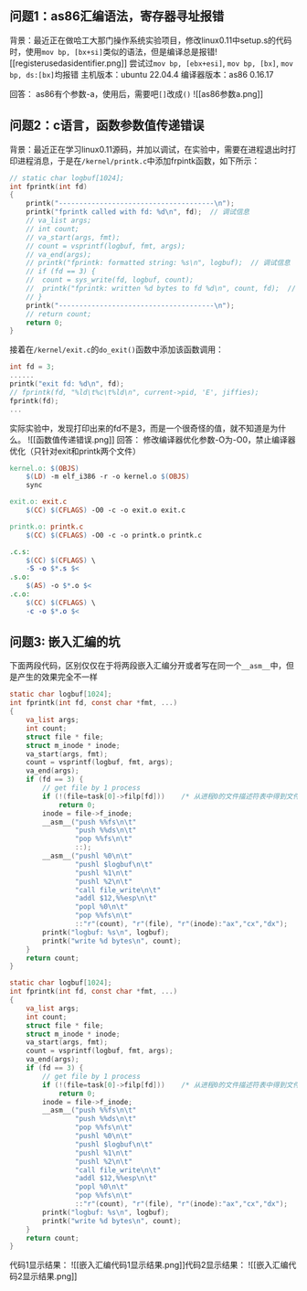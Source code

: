## 问题1：as86汇编语法，寄存器寻址报错
背景：最近正在做哈工大那门操作系统实验项目，修改linux0.11中setup.s的代码时，使用`mov bp, [bx+si]`类似的语法，但是编译总是报错![[registerusedasidentifier.png]]
尝试过`mov bp, [ebx+esi]`, `mov bp, [bx]`, `mov bp, ds:[bx]`均报错
主机版本：ubuntu 22.04.4
编译器版本：as86 0.16.17

回答：
as86有个参数-a，使用后，需要吧`[]`改成`()`
![[as86参数a.png]]


## 问题2：c语言，函数参数值传递错误
背景：最近正在学习linux0.11源码，并加以调试，在实验中，需要在进程退出时打印进程消息，于是在`/kernel/printk.c`中添加frpintk函数，如下所示：
```c
// static char logbuf[1024];
int fprintk(int fd)
{
	printk("--------------------------------------\n");
	printk("fprintk called with fd: %d\n", fd);  // 调试信息
	// va_list args;
	// int count;
	// va_start(args, fmt);
	// count = vsprintf(logbuf, fmt, args);
	// va_end(args);
	// printk("fprintk: formatted string: %s\n", logbuf);  // 调试信息
	// if (fd == 3) {
	// 	count = sys_write(fd, logbuf, count);
	// 	printk("fprintk: written %d bytes to fd %d\n", count, fd);  // 调试信息
	// }
	printk("--------------------------------------\n");
	// return count;
	return 0;
}
```
接着在`/kernel/exit.c`的`do_exit()`函数中添加该函数调用：
```c
int fd = 3;
......
printk("exit fd: %d\n", fd);
// fprintk(fd, "%ld\t%c\t%ld\n", current->pid, 'E', jiffies);
fprintk(fd);
...
```
实际实验中，发现打印出来的fd不是3，而是一个很奇怪的值，就不知道是为什么。
![[函数值传递错误.png]]
回答：
修改编译器优化参数-O为-O0，禁止编译器优化（只针对exit和printk两个文件）
```makefile
kernel.o: $(OBJS)
	$(LD) -m elf_i386 -r -o kernel.o $(OBJS)
	sync

exit.o: exit.c
	$(CC) $(CFLAGS) -O0 -c -o exit.o exit.c

printk.o: printk.c
	$(CC) $(CFLAGS) -O0 -c -o printk.o printk.c

.c.s:
	$(CC) $(CFLAGS) \
	-S -o $*.s $<
.s.o:
	$(AS) -o $*.o $<
.c.o:
	$(CC) $(CFLAGS) \
	-c -o $*.o $<
```

## 问题3: 嵌入汇编的坑
下面两段代码，区别仅仅在于将两段嵌入汇编分开或者写在同一个`__asm__`中，但是产生的效果完全不一样
```c 代码1
static char logbuf[1024];
int fprintk(int fd, const char *fmt, ...)
{
	va_list args;
	int count;
	struct file * file;
	struct m_inode * inode;
	va_start(args, fmt);
	count = vsprintf(logbuf, fmt, args);
	va_end(args);
	if (fd == 3) {
		// get file by 1 process
		if (!(file=task[0]->filp[fd]))    /* 从进程0的文件描述符表中得到文件句柄 */
            return 0;
		inode = file->f_inode;
		__asm__("push %%fs\n\t"
				"push %%ds\n\t"
				"pop %%fs\n\t"
				::);
		__asm__("pushl %0\n\t"
				"pushl $logbuf\n\t"
				"pushl %1\n\t"
				"pushl %2\n\t"
				"call file_write\n\t"
				"addl $12,%%esp\n\t"
				"popl %0\n\t"
				"pop %%fs\n\t"
				::"r"(count), "r"(file), "r"(inode):"ax","cx","dx");
		printk("logbuf: %s\n", logbuf);
		printk("write %d bytes\n", count);
	}
	return count;
}
```

```c 代码2
static char logbuf[1024];
int fprintk(int fd, const char *fmt, ...)
{
	va_list args;
	int count;
	struct file * file;
	struct m_inode * inode;
	va_start(args, fmt);
	count = vsprintf(logbuf, fmt, args);
	va_end(args);
	if (fd == 3) {
		// get file by 1 process
		if (!(file=task[0]->filp[fd]))    /* 从进程0的文件描述符表中得到文件句柄 */
            return 0;
		inode = file->f_inode;
		__asm__("push %%fs\n\t"
				"push %%ds\n\t"
				"pop %%fs\n\t"
				"pushl %0\n\t"
				"pushl $logbuf\n\t"
				"pushl %1\n\t"
				"pushl %2\n\t"
				"call file_write\n\t"
				"addl $12,%%esp\n\t"
				"popl %0\n\t"
				"pop %%fs\n\t"
				::"r"(count), "r"(file), "r"(inode):"ax","cx","dx");
		printk("logbuf: %s\n", logbuf);
		printk("write %d bytes\n", count);
	}
	return count;
}
```
代码1显示结果：
![[嵌入汇编代码1显示结果.png]]代码2显示结果：
![[嵌入汇编代码2显示结果.png]]